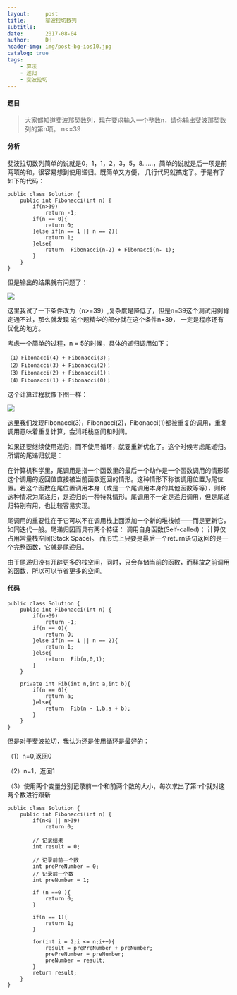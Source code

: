 ```yaml
---
layout:     post
title:      斐波拉切数列
subtitle:   
date:       2017-08-04
author:     DH
header-img: img/post-bg-ios10.jpg 
catalog: true
tags:
    - 算法
    - 递归
    - 斐波拉切
---
```

#### 题目

>大家都知道斐波那契数列，现在要求输入一个整数n，请你输出斐波那契数列的第n项。
n<=39


#### 分析

斐波拉切数列简单的说就是0，1，1，2，3，5，8……，简单的说就是后一项是前两项的和，很容易想到使用递归。既简单又方便，
几行代码就搞定了。于是有了如下的代码：

```
public class Solution {
    public int Fibonacci(int n) {
        if(n>39)
            return -1;
        if(n == 0){
            return 0;
        }else if(n == 1 || n == 2){
            return 1;
        }else{
            return  Fibonacci(n-2) + Fibonacci(n- 1);
        }
    }       
}		

```

但是输出的结果就有问题了： 

![](https://ws2.sinaimg.cn/large/006tNc79gy1fi7ypzvodyj30hp04hgm9.jpg)

这里我试了一下条件改为（n>=39）,复杂度是降低了，但是n=39这个测试用例肯定通不过，那么就发现 这个题精华的部分就在这个条件n=39，
一定是程序还有优化的地方。 

考虑一个简单的过程，n = 5的时候，具体的递归调用如下：

```
（1）Fibonacci(4) + Fibonacci(3)；
（2）Fibonacci(3) + Fibonacci(2)；
（3）Fibonacci(2) + Fibonacci(1)；
（4）Fibonacci(1) + Fibonacci(0)；	

```

这个计算过程就像下图一样： 

![](https://ws1.sinaimg.cn/large/006tNc79gy1fi7yriq8hrj30fk08bwev.jpg)

这里我们发现Fibonacci(3)，Fibonacci(2)，Fibonacci(1)都被重复的调用，重复调用意味着重复计算，会消耗栈空间和时间。

如果还要继续使用递归，而不使用循环，就要重新优化了。这个时候考虑尾递归。所谓的尾递归就是：

在计算机科学里，尾调用是指一个函数里的最后一个动作是一个函数调用的情形即这个调用的返回值直接被当前函数返回的情形。这种情形下称该调用位置为尾位置。若这个函数在尾位置调用本身（或是一个尾调用本身的其他函数等等），则称这种情况为尾递归，是递归的一种特殊情形。尾调用不一定是递归调用，但是尾递归特别有用，也比较容易实现。

尾调用的重要性在于它可以不在调用栈上面添加一个新的堆栈帧——而是更新它，如同迭代一般。尾递归因而具有两个特征： 调用自身函数(Self-called)； 计算仅占用常量栈空间(Stack Space)。 而形式上只要是最后一个return语句返回的是一个完整函数，它就是尾递归。

由于尾递归没有开辟更多的栈空间，同时，只会存储当前的函数，而释放之前调用的函数，所以可以节省更多的空间。

#### 代码

```
public class Solution {
    public int Fibonacci(int n) {
		if(n>39)
            return -1;
		if(n == 0){
            return 0;
        }else if(n == 1 || n == 2){
            return 1;
        }else{
            return  Fib(n,0,1);
        }
    }  
    
    private int Fib(int n,int a,int b){
        if(n == 0){
            return a;
        }else{
            return  Fib(n - 1,b,a + b);
        }
    }
}		

```

但是对于斐波拉切，我认为还是使用循环是最好的：

（1）n=0,返回0

（2）n=1，返回1

（3）使用两个变量分别记录前一个和前两个数的大小，每次求出了第n个就对这两个数进行跟新


```
public class Solution {
    public int Fibonacci(int n) {
		if(n<0 || n>39)
            return 0;
        
        // 记录结果
        int result = 0;
        
        // 记录前前一个数
        int prePreNumber = 0;
        // 记录前一个数
        int preNumber = 1;
        
        if (n ==0 ){
            return 0;
        }
        
        if(n == 1){
            return 1;
        }
        
        for(int i = 2;i <= n;i++){
            result = prePreNumber + preNumber;
            prePreNumber = preNumber;
            preNumber = result;
        }
        return result;
    }
}	

```

